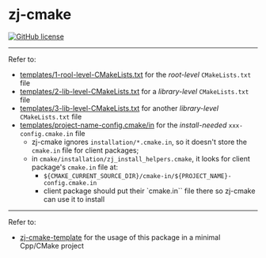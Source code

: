 # zj-cmake

[![GitHub license](https://img.shields.io/badge/license-Apache--2.0-blue.svg)](https://github.com/zongyaojin/zj-cmake/blob/main/LICENSE)

---

Refer to:

- [templates/1-rool-level-CMakeLists.txt](./templates/1-root-level-CMakeLists.txt.in) for the *root-level* `CMakeLists.txt` file
- [templates/2-lib-level-CMakeLists.txt](./templates/2-lib-level-CMakeLists.txt.in) for a *library-level* `CMakeLists.txt` file
- [templates/3-lib-level-CMakeLists.txt](./templates/3-lib-level-CMakeLists.txt.in) for another *library-level* `CMakeLists.txt` file
- [templates/project-name-config.cmake/in](./templates/project-name-config.cmake.in) for the *install-needed* `xxx-config.cmake.in` file
  - zj-cmake ignores `installation/*.cmake.in`, so it doesn't store the `cmake.in` file for client packages;
  - in `cmake/installation/zj_install_helpers.cmake`, it looks for client package's `cmake.in` file at:
    - `${CMAKE_CURRENT_SOURCE_DIR}/cmake-in/${PROJECT_NAME}-config.cmake.in`
    - client package should put their `cmake.in`` file there so zj-cmake can use it to install

---

Refer to:

- [zj-cmake-template](https://github.com/zongyaojin/zj-cmake-template) for the usage of this package in a minimal Cpp/CMake project
